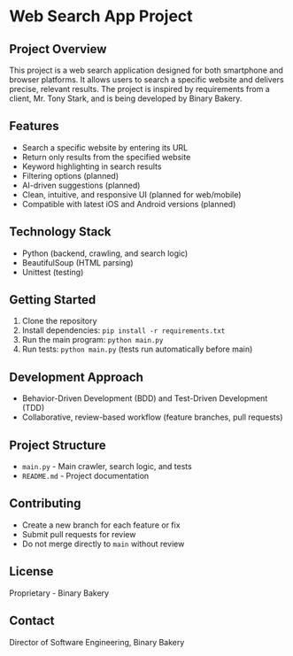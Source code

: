
# Web Search App Project

## Project Overview
This project is a web search application designed for both smartphone and browser platforms. It allows users to search a specific website and delivers precise, relevant results. The project is inspired by requirements from a client, Mr. Tony Stark, and is being developed by Binary Bakery.

## Features
- Search a specific website by entering its URL
- Return only results from the specified website
- Keyword highlighting in search results
- Filtering options (planned)
- AI-driven suggestions (planned)
- Clean, intuitive, and responsive UI (planned for web/mobile)
- Compatible with latest iOS and Android versions (planned)

## Technology Stack
- Python (backend, crawling, and search logic)
- BeautifulSoup (HTML parsing)
- Unittest (testing)

## Getting Started
1. Clone the repository
2. Install dependencies: `pip install -r requirements.txt`
3. Run the main program: `python main.py`
4. Run tests: `python main.py` (tests run automatically before main)

## Development Approach
- Behavior-Driven Development (BDD) and Test-Driven Development (TDD)
- Collaborative, review-based workflow (feature branches, pull requests)

## Project Structure
- `main.py` - Main crawler, search logic, and tests
- `README.md` - Project documentation

## Contributing
- Create a new branch for each feature or fix
- Submit pull requests for review
- Do not merge directly to `main` without review

## License
Proprietary - Binary Bakery

## Contact
Director of Software Engineering, Binary Bakery
